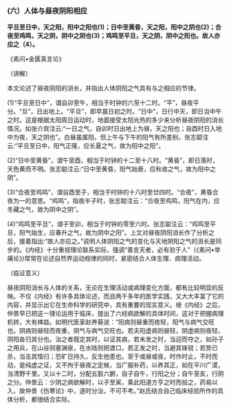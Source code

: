 ### (六）人体与昼夜阴阳相应

**平旦至日中，天之阳，阳中之阳也(1)；日中至黄昏，天之阳，阳中之阴也(2)；合夜至鸡鸣，天之阴，阴中之阴也(3)；鸡鸣至平旦，天之阴，阴中之阳也。故人亦应之（4）。**

​《素问•金匮真言论》

〔讲解〕

本文论述了昼夜阴阳的消长，并指出人体阴阳之气具有与之相应的节律。

(1)“平旦至日中”，谓自卯至午，相当于时钟的六至十二时。“平”，昼夜平分。“旦”，日出地上。“平旦”，即早晨日初之时。“日中”，日行中天，即日当中午之时。这是根据太阳周日运动时，地面接受太阳光热的多少来分析昼夜阴阳的消长情况。如张介宾注云:“一日之气，自卯时日出地上为昼，天之阳也；自酉时日入地中为夜，天之阴也”。白昼虽属阳，但上午与下午的阳气有所差别，张志聪注云:“平旦至日中，阳气正隆，应长夏之气，故为阳中之阳”。

(2)“日中至黄昏”，谓午至酉，相当于时钟的十二至十八时。“黄昏”，即日落时，天色黄而不明。张志聪注云:“日中至黄昏，阳气始衰，应秋收之气，故为阳中之阴”。

(3)“合夜至鸡鸣”，谓自酉至子，相当于时钟的十八时至廿四时。“合夜”，黄昏合夜为一的意思。“鸡鸣”，指夜半子时，张志聪注云：“合夜至鸡鸣，阳气在内，应冬藏之气，故为阴中之阴”。

(4)“鸡鸣至平旦”，谓子至卯，相当于时钟的零至六时。张志聪注云：“鸡鸣至平旦，阳气始生，应春升之气，故为阴中之阳”。上文对昼夜阴阳消长作了分析之后，接着指出:“故人亦应之。”说明人体阴阳之气的变化与天地阴阳之气的消长是同步的。《内经》十分重视理论联系实际，强调“善言天者，必有验于人”（《素问•举痛论》)常常在论述自然界运动规律的同时，紧密结合人体生理、病理活动。

〔临证意义〕

昼夜阴阳消长与人体的关系，无论在生理活动或病理变化方面，都有比较明显的反映。不仅《内经》有许多具体论述，而且两千多年的医学实践，又大大丰富了它的内容，并显示出它在生命科学的研究中，具有重要的现实意义。继《内经》之后，仲景早已把这一理论运用于临床，提出了六经病欲解的具体时间，这对于把握病理机转，大有禆益。如明代医家赵养葵说：“阳病则昼重而夜轻，阳气与病气交旺也。阴病则昼轻而夜重，阴气与病气交旺也。若夫阳虚病则昼轻，阴虚病则夜轻，阴阳各归其分也。治之者既定其时，以证其病，若未发之时，当迎而夺之，如孙子之用兵，在山谷则塞渊泉，在水陆则把渡口。若正发之时，当避其锋锐；若势已杀，当击其惰归；恐旷日持久，反生他患也。至于或昼或夜，时作时止，不时而动，是纯虚之证，又不拘于昼夜之定候，当广服补药，以养其正，如在平川广漠，当清野千里。又以十二时，分配五脏六腑，自子自午，行阳之分；自午至亥，行阴之分。仲景云：少阴之病欲解时，以子至寅，乘此阳道方亨之时而投之，药易以入，故仲景《伤寒论》中，逐时分治，不可不考。”赵氏结合自己临床经验所作的具体分析，都很结合实际。

